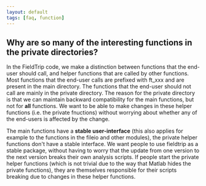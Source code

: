 ```yaml
---
layout: default
tags: [faq, function]
---
```


## Why are so many of the interesting functions in the private directories?

In the FieldTrip code, we make a distinction between functions that the end-user should call, and helper functions that are called by other functions. Most functions that the end-user calls are prefixed with ft_xxx and are present in the main directory. The functions that the end-user should not call are mainly in the private directory. The reason for the private directory is that we can maintain backward compatibility for the main functions, but not for **all** functions. We want to be able to make changes in these helper functions (i.e. the private fnuctions) without worrying about whether any of the end-users is affected by the change. 

The main functions have a **stable user-interface** (this also applies for example to the functions in the fileio and other modules), the private helper functions don't have a stable interface. We want people to use fieldtrip as a stable package, without having to worry that the update from one version to the next version breaks their own analysis scripts. If people start the private helper functions (which is not trivial due to the way that Matlab hides the private functions), they are themselves responsible for their scripts breaking due to changes in these helper functions. 

